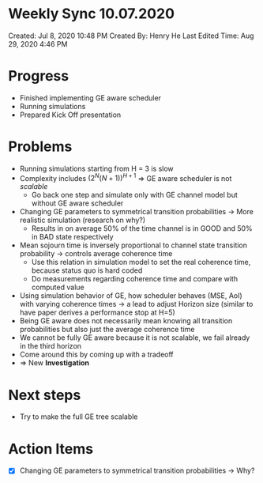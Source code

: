 # Weekly Sync 10.07.2020

Created: Jul 8, 2020 10:48 PM
Created By: Henry He
Last Edited Time: Aug 29, 2020 4:46 PM

# Progress

- Finished implementing GE aware scheduler
- Running simulations
- Prepared Kick Off presentation

# Problems

- Running simulations starting from H = 3 is slow
- Complexity includes $(2^N(N+1))^{H+1}$ ⇒ GE aware scheduler is not *scalable*
    - Go back one step and simulate only with GE channel model but without GE aware scheduler
- Changing GE parameters to symmetrical transition probabilities → More realistic simulation (research on why?)
    - Results in on average 50% of the time channel is in GOOD and 50% in BAD state respectively
- Mean sojourn time is inversely proportional to channel state transition probability → controls average coherence time
    - Use this relation in simulation model to set the real coherence time, because status quo is hard coded
    - Do measurements regarding coherence time and compare with computed value
- Using simulation behavior of GE, how scheduler behaves (MSE, AoI) with varying coherence times → a lead to adjust Horizon size (similar to have paper derives a performance stop at H=5)
- Being GE aware does not necessarily mean knowing all transition probabilities but also just the average coherence time
- We cannot be fully GE aware because it is not scalable, we fail already in the third horizon
- Come around this by coming up with a tradeoff
- ⇒ New **Investigation**

# Next steps

- Try to make the full GE tree scalable

# Action Items

- [x]  Changing GE parameters to symmetrical transition probabilities → Why?
